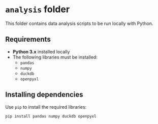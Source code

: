 # `analysis` folder

This folder contains data analysis scripts to be run locally with Python.

## Requirements

- **Python 3.x** installed locally
- The following libraries must be installed:
  - `pandas`
  - `numpy`
  - `duckdb`
  - `openpyxl`

## Installing dependencies

Use `pip` to install the required libraries:

```bash
pip install pandas numpy duckdb openpyxl
